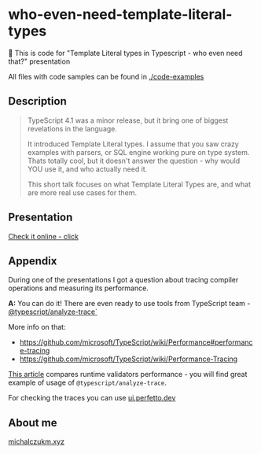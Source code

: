 # who-even-need-template-literal-types

👋 This is code for "Template Literal types in Typescript - who even need that?" presentation

All files with code samples can be found in [./code-examples](./code-examples)

## Description

> TypeScript 4.1 was a minor release, but it bring one of biggest revelations in the language.
>
> It introduced Template Literal types. I assume that you saw crazy examples with parsers, or SQL engine working pure on type system.
> Thats totally cool, but it doesn't answer the question - why would YOU use it, and who actually need it.
>
> This short talk focuses on what Template Literal Types are, and what are more real use cases for them.

## Presentation

[Check it online - click](https://typescript-who-even-need-template-literal-types-presentation.vercel.app/)

## Appendix

During one of the presentations I got a question about tracing compiler operations and measuring its performance.

**A:** You can do it! There are even ready to use tools from TypeScript team - [@typescript/analyze-trace`](https://www.npmjs.com/package/@typescript/analyze-trace)

More info on that:

* https://github.com/microsoft/TypeScript/wiki/Performance#performance-tracing
* https://github.com/microsoft/TypeScript/wiki/Performance-Tracing

[This article](https://dev.to/nicklucas/typescript-runtime-validators-and-dx-a-type-checking-performance-analysis-of-zodsuperstructyuptypebox-5416) compares runtime validators performance - you will find great example of usage of `@typescript/analyze-trace`.

For checking the traces you can use [ui.perfetto.dev](https://ui.perfetto.dev/)

## About me

[michalczukm.xyz](https://michalczukm.xyz)

